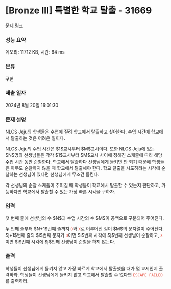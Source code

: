 # [Bronze III] 특별한 학교 탈출 - 31669 

[문제 링크](https://www.acmicpc.net/problem/31669) 

### 성능 요약

메모리: 11712 KB, 시간: 64 ms

### 분류

구현

### 제출 일자

2024년 8월 20일 16:01:30

### 문제 설명

<p>NLCS Jeju의 학생들은 수업에 질려 학교에서 탈출하고 싶어한다. 수업 시간에 학교에서 탈출하는 것은 어려운 일이다. </p>

<p>NLCS Jeju의 수업 시간은 $1$교시부터 $M$교시이다. 또한 NLCS Jeju에 있는 $N$명의 선생님들은 각각 $1$교시부터 $M$교시 사이에 정해진 스케줄에 따라 해당 수업 시간 동안 순찰한다. 학교에서 탈출하다 선생님에게 들키면 안 되기 때문에 학생들은 아무도 순찰하지 않을 때 학교에서 탈출해야 한다. 학교 탈출을 시도하려는 시각에 순찰하는 선생님이 있다면 선생님에게 무조건 들킨다.</p>

<p>각 선생님의 순찰 스케줄이 주어질 때 학생들이 학교에서 탈출할 수 있는지 판단하고, 가능하다면 학교에서 탈출할 수 있는 가장 빠른 시각을 구하자. </p>

### 입력 

 <p>첫 번째 줄에 선생님의 수 $N$과 수업 시간의 수 $M$이 공백으로 구분되어 주어진다.</p>

<p>두 번째 줄부터 $N+1$번째 줄까지 <span style="color:#e74c3c;"><code>O</code></span>와 <span style="color:#e74c3c;"><code>X</code></span>로 이루어진 길이 $M$의 문자열이 주어진다. $j+1$번째 줄의 $i$번째 문자가 <span style="color:#e74c3c;"><code>O</code></span>이면 $i$번째 시각에 $j$번째 선생님이 순찰하고, <span style="color:#e74c3c;"><code>X</code></span>이면 $i$번째 시각에 $j$번째 선생님이 순찰을 하지 않는다.</p>

### 출력 

 <p>학생들이 선생님에게 들키지 않고 가장 빠르게 학교에서 탈출했을 때가 몇 교시인지 출력하라. 학생들이 선생님에게 들키지 않고 학교에서 탈출할 수 없다면 <span style="color:#e74c3c;"><code>ESCAPE FAILED</code></span>를 출력하라.</p>

